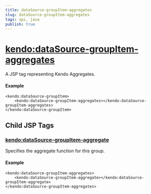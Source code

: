 ```yaml
---
title: dataSource-groupItem-aggregates
slug: dataSource-groupItem-aggregates
tags: api, java
publish: true
---
```


# <kendo:dataSource-groupItem-aggregates>
A JSP tag representing Kendo Aggregates.

#### Example
    <kendo:dataSource-groupItem>
        <kendo:dataSource-groupItem-aggregates></kendo:dataSource-groupItem-aggregates>
    </kendo:dataSource-groupItem>


## Child JSP Tags

### [<kendo:dataSource-groupItem-aggregate>](/api/wrappers/jsp/datasource/groupitem-aggregate)

Specifies the aggregate function for this group.

#### Example

    <kendo:dataSource-groupItem-aggregates>
        <kendo:dataSource-groupItem-aggregate></kendo:dataSource-groupItem-aggregate>
    </kendo:dataSource-groupItem-aggregates>
 
